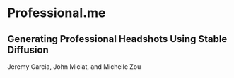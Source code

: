 # Professional.me
## Generating Professional Headshots Using Stable Diffusion
Jeremy Garcia, John Miclat, and Michelle Zou
